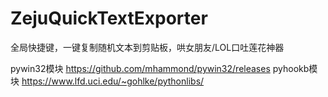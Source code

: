 # ZejuQuickTextExporter
全局快捷键，一键复制随机文本到剪贴板，哄女朋友/LOL口吐莲花神器


pywin32模块 https://github.com/mhammond/pywin32/releases
pyhookb模块 https://www.lfd.uci.edu/~gohlke/pythonlibs/
